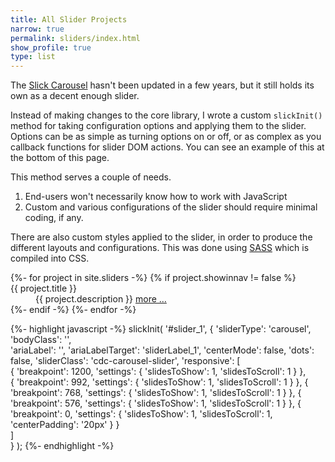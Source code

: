 ```yaml
---
title: All Slider Projects
narrow: true
permalink: sliders/index.html
show_profile: true
type: list
---
```


<p>The <a href="http://kenwheeler.github.io/slick/">Slick Carousel</a> hasn't been updated in a few years, but it still holds its own as a decent enough slider.</p>
<p>Instead of making changes to the core library, I wrote a custom <code>slickInit()</code> method for taking configuration options and applying them to the slider. Options can be as simple as turning options on or off, or as complex as you callback functions for slider DOM actions. You can see an example of this at the bottom of this page.</p>

<p>This method serves a couple of needs.</p>
<ol>
    <li>End-users won't necessarily know how to work with JavaScript</li>
    <li>Custom and various configurations of the slider should require minimal coding, if any.</li>
</ol>
<p>There are also custom styles applied to the slider, in order to produce the different layouts and configurations. This was done using <a href="https://sass-lang.com/">SASS</a> which is compiled into CSS.</p>

<dl>
{%- for project in site.sliders -%}
{% if project.showinnav != false %}
<dt>{{ project.title }}</dt>
<dd class="ml-5">{{ project.description }} <a href="{{ site.baseurl }}{{ project.url }}">more &hellip;</a></dd>
{%- endif -%}
{%- endfor -%}
</dl>

{%- highlight javascript -%}
slickInit( '#slider_1', {
    'sliderType': 'carousel',
    'bodyClass': '',        
    'ariaLabel': '',
    'ariaLabelTarget': 'sliderLabel_1',
    'centerMode': false,
    'dots': false,
    'sliderClass': 'cdc-carousel-slider',
    'responsive': [             
        { 'breakpoint': 1200, 'settings': { 'slidesToShow': 1, 'slidesToScroll': 1 } },         
        { 'breakpoint': 992, 'settings': { 'slidesToShow': 1, 'slidesToScroll': 1 } },
        { 'breakpoint': 768, 'settings': { 'slidesToShow': 1, 'slidesToScroll': 1 } },
        { 'breakpoint': 576, 'settings': { 'slidesToShow': 1, 'slidesToScroll': 1 } },
        { 'breakpoint': 0, 'settings': { 'slidesToShow': 1, 'slidesToScroll': 1, 'centerPadding': '20px' } }            
    ]   
} );
{%- endhighlight -%}